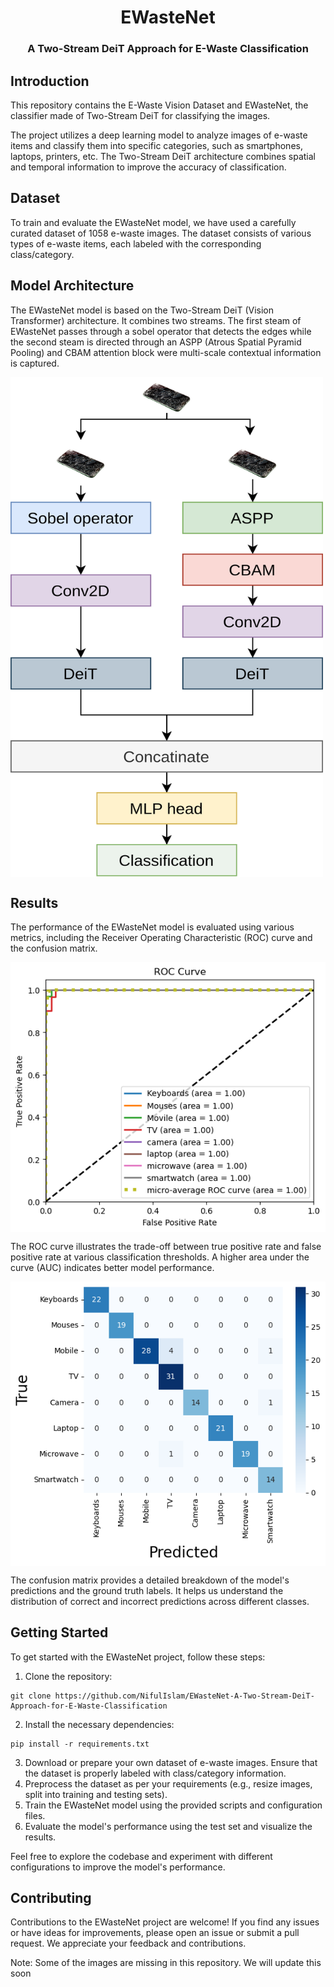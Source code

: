 <h1 align="center">EWasteNet</h1>
<h3 align="center" >A Two-Stream DeiT Approach for E-Waste Classification</h3>

<h2>Introduction</h2>

<p>This repository contains the E-Waste Vision Dataset and EWasteNet, the classifier made of Two-Stream DeiT for classifying the images. 
    </p>

<p>The project utilizes a deep learning model to analyze images of e-waste items and classify them into specific
    categories, such as smartphones, laptops, printers, etc. The Two-Stream DeiT architecture combines spatial and
    temporal information to improve the accuracy of classification.</p>

<h2>Dataset</h2>

<p>To train and evaluate the EWasteNet model, we have used a carefully curated dataset of 1058 e-waste images. The
    dataset consists of various types of e-waste items, each labeled with the corresponding class/category.</p>


<h2>Model Architecture</h2>

<p>The EWasteNet model is based on the Two-Stream DeiT (Vision Transformer) architecture. It combines two streams. The first steam of EWasteNet passes through a sobel operator that detects the edges while the second steam is directed through an ASPP (Atrous Spatial Pyramid Pooling) and CBAM attention block were multi-scale contextual information is captured.</p>
<img align="center" height="800px" width="500px" src="https://raw.githubusercontent.com/NifulIslam/EWasteNet-A-Two-Stream-DeiT-Approach-for-E-Waste-Classification/main/images/twoDeiT.png" alt="Dataset Image">


<h2>Results</h2>

<p>The performance of the EWasteNet model is evaluated using various metrics, including the Receiver Operating
    Characteristic (ROC) curve and the confusion matrix.</p>

<img align="center" src="https://raw.githubusercontent.com/NifulIslam/EWasteNet-A-Two-Stream-DeiT-Approach-for-E-Waste-Classification/main/images/ROC.png" alt="ROC Curve">

<p>The ROC curve illustrates the trade-off between true positive rate and false positive rate at various
    classification thresholds. A higher area under the curve (AUC) indicates better model performance.</p>

<img align="center" src="https://raw.githubusercontent.com/NifulIslam/EWasteNet-A-Two-Stream-DeiT-Approach-for-E-Waste-Classification/main/images/confusion-matrix.png" alt="Confusion Matrix">

<p>The confusion matrix provides a detailed breakdown of the model's predictions and the ground truth labels. It
    helps us understand the distribution of correct and incorrect predictions across different classes.</p>

<h2>Getting Started</h2>

<p>To get started with the EWasteNet project, follow these steps:</p>

<ol>
    <li>Clone the repository:</li>
</ol>

<pre><code>git clone https://github.com/NifulIslam/EWasteNet-A-Two-Stream-DeiT-Approach-for-E-Waste-Classification
</code></pre>

<ol start="2">
    <li>Install the necessary dependencies:</li>
</ol>

<pre><code>pip install -r requirements.txt</code></pre>

<ol start="3">
    <li>Download or prepare your own dataset of e-waste images. Ensure that the dataset is properly labeled with
        class/category information.</li>
    <li>Preprocess the dataset as per your requirements (e.g., resize images, split into training and testing sets).
    </li>
    <li>Train the EWasteNet model using the provided scripts and configuration files.</li>
    <li>Evaluate the model's performance using the test set and visualize the results.</li>
</ol>

<p>Feel free to explore the codebase and experiment with different configurations to improve the model's
    performance.</p>

<h2>Contributing</h2>

<p>Contributions to the EWasteNet project are welcome! If you find any issues or have ideas for improvements, please
    open an issue or submit a pull request. We appreciate your feedback and contributions.</p>



Note: Some of the images are missing in this repository. We will update this soon

